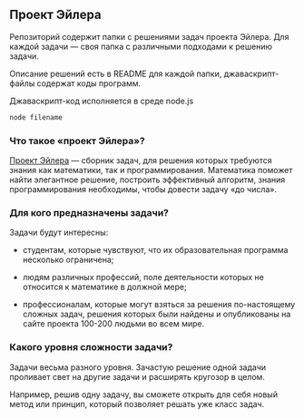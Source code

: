 ## Проект Эйлера

Репозиторий содержит папки с решениями задач проекта Эйлера. Для каждой задачи — своя папка с различными подходами к решению задачи. 

Описание решений есть в README для каждой папки, джаваскрипт-файлы содержат коды программ.

Джаваскрипт-код исполняется в среде node.js

```bash
node filename
```

### Что такое «проект Эйлера»?

[Проект Эйлера](http://projecteuler.net/) — сборник задач, для решения которых требуются знания как математики, так и программирования. Математика поможет найти элегантное решение, построить эффективный алгоритм, знания программирования необходимы, чтобы довести задачу «до числа».

### Для кого предназначены задачи?

Задачи будут интересны:

* студентам, которые чувствуют, что их образовательная программа несколько ограничена;

* людям различных профессий, поле деятельности которых не относится к математике в должной мере;

* профессионалам, которые могут взяться за решения по-настоящему сложных задач, решения которых были найдены и опубликованы на сайте проекта 100-200 людьми во всем мире.

### Какого уровня сложности задачи?

Задачи весьма разного уровня. Зачастую решение одной задачи проливает свет на другие задачи и расширять кругозор в целом. 

Например, решив одну задачу, вы сможете открыть для себя новый метод или принцип, который позволяет решать уже класс задач.
